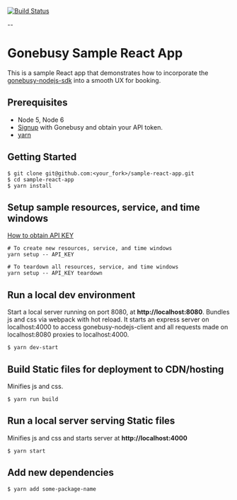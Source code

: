 [![Build Status](https://travis-ci.org/gonebusy/sample-react-app.svg?branch=master)](https://travis-ci.org/gonebusy/sample-react-app)

--

# Gonebusy Sample React App

This is a sample React app that demonstrates how to incorporate the [gonebusy-nodejs-sdk](https://github.com/gonebusy/gonebusy-nodejs-client) into a smooth UX for booking.

## Prerequisites

* Node 5, Node 6
* [Signup](https://beta.gonebusy.com/login) with Gonebusy and obtain your API token.
* [yarn](https://yarnpkg.com/lang/en/docs/install)

## Getting Started


```
$ git clone git@github.com:<your_fork>/sample-react-app.git
$ cd sample-react-app
$ yarn install
```

## Setup sample resources, service, and time windows

[How to obtain API KEY](https://gonebusy.github.io/api#/quick_start#step_1)
 
```
# To create new resources, service, and time windows
yarn setup -- API_KEY

# To teardown all resources, service, and time windows
yarn setup -- API_KEY teardown
```

## Run a local dev environment
Start a local server running on port 8080, at **http://localhost:8080**. Bundles js and css via webpack with hot reload.
It starts an express server on localhost:4000 to access gonebusy-nodejs-client and all requests made on localhost:8080 proxies to localhost:4000.

```
$ yarn dev-start
```

## Build Static files for deployment to CDN/hosting
Minifies js and css. 

```
$ yarn run build
```

## Run a local server serving Static files
Minifies js and css and starts server at **http://localhost:4000**

```
$ yarn start
```

## Add new dependencies

```
$ yarn add some-package-name
```

